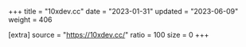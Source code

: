 +++
title = "10xdev.cc"
date = "2023-01-31"
updated = "2023-06-09"
weight = 406

[extra]
source = "https://10xdev.cc/"
ratio = 100
size = 0
+++
